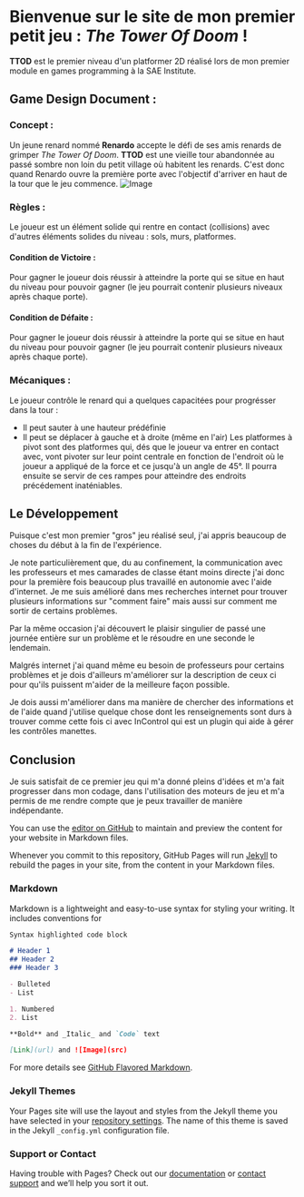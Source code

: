 # Bienvenue sur le site de mon premier petit jeu : _**The Tower Of Doom**_ !

**TTOD** est le premier niveau d'un platformer 2D réalisé lors de mon premier module en games programming à la SAE Institute.

## Game Design Document :

### Concept :

Un jeune renard nommé **Renardo** accepte le défi de ses amis renards de grimper _The Tower Of Doom_. **TTOD** est une vieille tour abandonnée au passé sombre non loin du petit village où habitent les renards. C'est donc quand Renardo ouvre la première porte avec l'objectif d'arriver en haut de la tour que le jeu commence. ![Image](C:\Users\paulb\Projet_GPR400.1\The-Tower-Of-Doom\Assets\Sunnyland\artwork\Sprites\player\hurt)

### Règles :

Le joueur est un élément solide qui rentre en contact (collisions) avec d'autres éléments solides du niveau : sols, murs, platformes.

#### Condition de Victoire :

Pour gagner le joueur dois réussir à atteindre la porte qui se situe en haut du niveau pour pouvoir gagner (le jeu pourrait contenir plusieurs niveaux après chaque porte).

#### Condition de Défaite :

Pour gagner le joueur dois réussir à atteindre la porte qui se situe en haut du niveau pour pouvoir gagner (le jeu pourrait contenir plusieurs niveaux après chaque porte).

### Mécaniques :

Le joueur contrôle le renard qui a quelques capacitées pour progrésser dans la  tour :
- Il peut sauter à une hauteur prédéfinie
- Il peut se déplacer à gauche et à droite (même en l'air)
Les platformes à pivot sont des platformes qui, dés que le joueur va entrer en contact avec, vont pivoter sur leur point centrale en fonction de l'endroit où le joueur a appliqué de la force et ce jusqu'à un angle de 45°. Il pourra ensuite se servir de ces rampes pour atteindre des endroits précédement inaténiables.


## Le Développement

Puisque c'est mon premier "gros" jeu réalisé seul, j'ai appris beaucoup de choses du début à la fin de l'expérience.

Je note particulièrement que, du au confinement, la communication avec les professeurs et mes camarades de classe étant moins directe j'ai donc pour la première fois beaucoup plus travaillé en autonomie avec l'aide d'internet. Je me suis amélioré dans mes recherches internet pour trouver plusieurs informations sur "comment faire" mais aussi sur comment me sortir de certains problèmes.

Par la même occasion j'ai découvert le plaisir singulier de passé une journée entière sur un problème et le résoudre en une seconde le lendemain. 

Malgrés internet j'ai quand même eu besoin de professeurs pour certains problèmes et je dois d'ailleurs m'améliorer sur la description de ceux ci pour qu'ils puissent m'aider de la meilleure façon possible.

Je dois aussi m'améliorer dans ma manière de chercher des informations et de l'aide quand j'utilise quelque chose dont les renseignements sont durs à trouver comme cette fois ci avec InControl qui est un plugin qui aide à gérer les contrôles manettes.

## Conclusion

Je suis satisfait de ce premier jeu qui m'a donné pleins d'idées et m'a fait progresser dans mon codage, dans l'utilisation des moteurs de jeu et m'a permis de me rendre compte que je peux travailler de manière indépendante.



You can use the [editor on GitHub](https://github.com/PaulOwO/The-Tower-Of-Doom/edit/gh-pages/index.md) to maintain and preview the content for your website in Markdown files.

Whenever you commit to this repository, GitHub Pages will run [Jekyll](https://jekyllrb.com/) to rebuild the pages in your site, from the content in your Markdown files.

### Markdown


Markdown is a lightweight and easy-to-use syntax for styling your writing. It includes conventions for

```markdown
Syntax highlighted code block

# Header 1
## Header 2
### Header 3

- Bulleted
- List

1. Numbered
2. List

**Bold** and _Italic_ and `Code` text

[Link](url) and ![Image](src)
```

For more details see [GitHub Flavored Markdown](https://guides.github.com/features/mastering-markdown/).

### Jekyll Themes

Your Pages site will use the layout and styles from the Jekyll theme you have selected in your [repository settings](https://github.com/PaulOwO/The-Tower-Of-Doom/settings). The name of this theme is saved in the Jekyll `_config.yml` configuration file.

### Support or Contact

Having trouble with Pages? Check out our [documentation](https://docs.github.com/categories/github-pages-basics/) or [contact support](https://github.com/contact) and we’ll help you sort it out.
